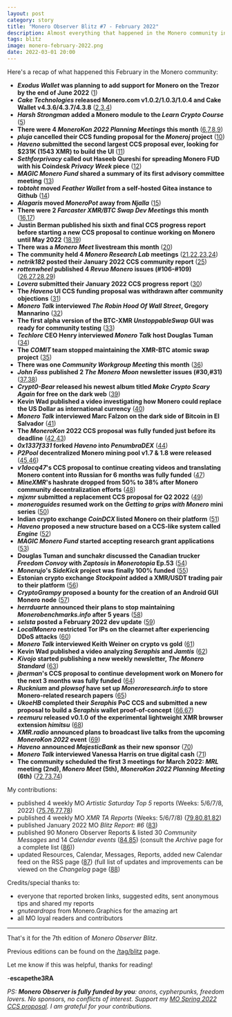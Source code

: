 ```yaml
---
layout: post
category: story
title: "Monero Observer Blitz #7 - February 2022"
description: Almost everything that happened in the Monero community in February 2022
tags: blitz
image: monero-february-2022.png
date: 2022-03-01 20:00
---
```


Here's a recap of what happened this February in the Monero community:

- ***Exodus Wallet* was planning to add support for Monero on the Trezor by the end of June 2022** ([1](/exodus-wallet-to-support-monero-trezor-june-2022))
- ***Cake Technologies* released Monero.com v1.0.2/1.0.3/1.0.4 and Cake Wallet v4.3.6/4.3.7/4.3.8** ([2](/cake-technologies-releases-monero-1.0.2-cake-wallet-4.3.6),[3](/cake-technologies-releases-monero-1.0.3-cake-wallet-4.3.7),[4](/cake-technologies-releases-monero-1.0.4-cake-wallet-4.3.8))
- ***Harsh Strongman* added a Monero module to the *Learn Crypto Course*** ([5](/harsh-strongman-adds-monero-module-learn-crypto-course))
- **There were 4 *MoneroKon 2022 Planning Meetings* this month** ([6](/monerokon-2022-planning-meeting-scheduled-6-february-2022),[7](/monerokon-2022-planning-meeting-scheduled-13-february-2022),[8](/monerokon-2022-planning-meeting-scheduled-20-february-2022),[9](/monerokon-2022-planning-meeting-scheduled-27-february-2022))
- ***pluja* cancelled their CCS funding proposal for the *Moneroj* project** ([10](/pluja-cancels-moneroj-ccs-proposal))
- ***Haveno* submitted the second largest CCS proposal ever, looking for $231K (1543 XMR) to build the UI** ([11](/haveno-submits-second-largest-ccs-proposal-ever-231k-usd-user-interface))
- ***Sethforprivacy* called out Haseeb Qureshi for spreading Monero FUD with his Coindesk *Privacy Week* piece** ([12](/sethforprivacy-calls-out-haseeb-qureshi-monero-fud-piece-coindesk-privacy-week))
- ***MAGIC Monero Fund* shared a summary of its first advisory committee meeting** ([13](/magic-monero-fund-shares-committee-meeting-minutes))
- ***tobtoht* moved *Feather Wallet* from a self-hosted Gitea instance to Github** ([14](/tobtoht-announces-feather-wallet-github-migration))
- ***Alagaris* moved *MoneroPot* away from *Njalla*** ([15](/alagaris-moves-moneropot-away-njalla-refunds-underway))
- **There were 2 *Farcaster XMR/BTC Swap Dev Meetings* this month** ([16](/farcaster-xmr-btc-swap-dev-meeting-2-february-2022),[17](/farcaster-xmr-btc-swap-dev-meeting-9-february-2022))
- **Justin Berman published his sixth and final CCS progress report before starting a new CCS proposal to continue working on Monero until May 2022** ([18](/jberman-ccs-progress-update-6-final),[19](/jberman-full-time-development-ccs-february-may-2022))
- **There was a *Monero Meet* livestream this month** ([20](/monero-meet-scheduled-5-february-2022))
- **The community held 4 *Monero Research Lab* meetings** ([21](/monero-research-lab-meeting-2-february-2022),[22](/monero-research-lab-meeting-9-february-2022),[23](/monero-research-lab-meeting-16-february-2022),[24](/monero-research-lab-meeting-23-february-2022))
- ***netrik182* posted their January 2022 CCS community report** ([25](/netrik182-posts-ccs-community-report-january-2022))
- ***rottenwheel* published 4 *Revuo Monero* issues (#106-#109)** ([26](/rottenwheel-publishes-revuo-monero-issue-106),[27](/rottenwheel-publishes-revuo-monero-issue-107),[28](/rottenwheel-publishes-revuo-monero-issue-108),[29](/rottenwheel-publishes-revuo-monero-issue-109))
- ***Lovera* submitted their January 2022 CCS progress report** ([30](/lovera-submits-ccs-progress-report-january-2022))
- **The *Haveno* UI CCS funding proposal was withdrawn after community objections** ([31](/haveno-ccs-proposal-withdrawn-community-objections))
- ***Monero Talk* interviewed *The Robin Hood Of Wall Street*, Gregory Mannarino** ([32](/monerotalk-gregory-mannarino-interview))
- **The first alpha version of the BTC-XMR *UnstoppableSwap* GUI was ready for community testing** ([33](/unstoppable-swap-gui-first-alpha-ready-testing))
- ***Techlore* CEO Henry interviewed *Monero Talk* host Douglas Tuman** ([34](/henry-techlore-interviews-douglas-tuman))
- **The *COMIT* team stopped maintaining the XMR-BTC atomic swap project** ([35](/comit-btc-xmr-atomic-swap-project-looking-maintainers))
- **There was one *Community Workgroup Meeting* this month** ([36](/monero-community-workgroup-meeting-13-february-2022))
- ***John Foss* published 2 *The Monero Moon* newsletter issues (#30,#31)** ([37](/monero-moon-issue-30),[38](/monero-moon-issue-31)) 
- ***Crypt0-Bear* released his newest album titled *Make Crypto Scary Again* for free on the dark web** ([39](/crypt0-bear-make-crypto-scary-again-album-early-release-dark-web))
- **Kevin Wad published a video investigating how Monero could replace the US Dollar as international currency** ([40](/kevin-wad-how-monero-replace-dollar-international-currency))
- ***Monero Talk* interviewed Marc Falzon on the dark side of Bitcoin in El Salvador** ([41](/monerotalk-marc-falzon-interview))
- **The *MoneroKon* 2022 CCS proposal was fully funded just before its deadline** ([42](/monerokon-2022-ccs-proposal-87-funded-week-deadline),[43](/monerokon-2022-ccs-proposal-fully-funded))
- ***0x1337f331* forked *Haveno* into *PenumbraDEX*** ([44](/0x1337f331-forks-haveno-penumbra-dex))
- ***P2Pool* decentralized Monero mining pool v1.7 & 1.8 were released** ([45](/p2pool-v1.7-released),[46](/p2pool-v1.8-released))
- ***v1docq47*'s CCS proposal to continue creating videos and translating Monero content into Russian for 6 months was fully funded** ([47](/v1docq47-ccs-proposal-february-july-2022-fully-funded))
- ***MineXMR*'s hashrate dropped from 50% to 38% after Monero community decentralization efforts** ([48](/minexmr-top-monero-pool-hashrate-drops-from-50-to-38-percent))
- ***mjxmr* submitted a replacement CCS proposal for Q2 2022** ([49](/mjxmr-replacement-ccs-proposal-q2-2022))
- ***moneroguides* resumed work on the *Getting to grips with Monero* mini series** ([50](/moneroguides-resumes-work-getting-to-grips-with-monero))
- **Indian crypto exchange *CoinDCX* listed Monero on their platform** ([51](/coindcx-indian-exchange-lists-monero))
- ***Haveno* proposed a new structure based on a CCS-like system called *Engine*** ([52](/haveno-proposes-new-engine-based-structure))
- ***MAGIC Monero Fund* started accepting research grant applications** ([53](/magic-monero-fund-starts-accepting-research-grant-applications))
- **Douglas Tuman and sunchakr discussed the Canadian trucker *Freedom Convoy* with *Zaptosis* in *Monerotopia* Ep.53** ([54](/monerotopia-episode-53-zaptosis))
- ***Monerujo*'s *SideKick* project was finally 100% funded** ([55](/monerujo-sidekick-fully-funded))
- **Estonian crypto exchange *Stockpoint* added a XMR/USDT trading pair to their platform** ([56](/stockpoint-estonian-exchange-adds-xmr-usdt-trading-pair))
- ***CryptoGrampy* proposed a bounty for the creation of an Android GUI Monero node** ([57](/cryptogrampy-proposes-android-gui-monero-node-bounty))
- ***herrduarte* announced their plans to stop maintaining *Monerobenchmarks.info* after 5 years** ([58](/herrduarte-no-longer-maintaining-monerobenchmark))
- ***selsta* posted a February 2022 dev update** ([59](/selsta-posts-february-2022-dev-update))
- ***LocalMonero* restricted Tor IPs on the clearnet after experiencing DDoS attacks** ([60](/localmonero-under-ddos-attack))
- ***Monero Talk* interviewed Keith Weiner on crypto vs gold** ([61](/monerotalk-keith-weiner-interview-crypto-vs-gold))
- **Kevin Wad published a video analyzing *Seraphis* and *Jamtis*** ([62](/kevin-wad-seraphis-jamtis-analysis-video))
- ***Kivojo* started publishing a new weekly newsletter, *The Monero Standard*** ([63](/kivojo-starts-the-monero-standard-weekly-newsletter))
- ***jberman*'s CCS proposal to continue development work on Monero for the next 3 months was fully funded** ([64](/jberman-ccs-proposal-february-may-2022-fully-funded))
- ***Rucknium* and *plowsof* have set up *Moneroresearch.info* to store Monero-related research papers** ([65](/rucknium-plowsof-set-up-wikindx-instance-monero-research-papers))
- ***UkoeHB* completed their *Seraphis* PoC CCS and submitted a new proposal to build a *Seraphis* wallet proof-of-concept** ([66](/ukoehb-completes-seraphis-poc-ccs-proposal),[67](/ukoehb-seraphis-wallet-poc-ccs-proposal))
- ***reemuru* released v0.1.0 of the experimental lightweight XMR browser extension *himitsu*** ([68](/reemuru-releases-experimental-himitsu-monero-browser-extension))
- ***XMR.radio* announced plans to broadcast live talks from the upcoming *MoneroKon 2022* event** ([69](/xmr-radio-live-broadcast-monerokon-2022))
- ***Haveno* announced *MajesticBank* as their new sponsor** ([70](/haveno-announces-majesticbank-new-sponosor))
- ***Monero Talk* interviewed Vanessa Harris on true digital cash** ([71](/monerotalk-vanessa-harris-interview-digital-cash))
- **The community scheduled the first 3 meetings for March 2022: *MRL* meeting (2nd), *Monero Meet* (5th), *MoneroKon 2022 Planning Meeting* (6th)** ([72](/monero-research-lab-meeting-2-march-2022/),[73](/monero-meet-scheduled-5-march-2022/),[74](/monerokon-2022-planning-meeting-scheduled-6-march-2022/))

My contributions:

- published 4 weekly MO *Artistic Saturday Top 5* reports (Weeks: 5/6/7/8, 2022) ([75](/monero-observer-artistic-saturday-week-5-2022),[76](/monero-observer-artistic-saturday-week-6-2022),[77](/monero-observer-artistic-saturday-week-7-2022),[78](/monero-observer-artistic-saturday-week-8-2022))
- published 4 weekly MO *XMR TA Reports* (Weeks: 5/6/7/8) ([79](/monero-observer-xmr-analysis-week-5-2022/),[80](/monero-observer-xmr-analysis-week-6-2022/),[81](/monero-observer-xmr-analysis-week-7-2022/),[82](/monero-observer-xmr-analysis-week-8-2022/))
- published January 2022 MO *Blitz Report: #6* ([83](/monero-observer-blitz-january-2022/))
- published 90 Monero Observer Reports & listed 30 *Community Messages* and 14 *Calendar events* ([84](/tag/community),[85](/tag/calendar)) (consult the *Archive* page for a complete list ([86](/archive)))
- updated Resources, Calendar, Messages, Reports, added new Calendar feed on the RSS page ([87](/monero-observer-calendar-rss-feed)) (full list of updates and improvements can be viewed on the *Changelog* page ([88](/changelog))

Credits/special thanks to:

- everyone that reported broken links, suggested edits, sent anonymous tips and shared my reports
- *gnuteardrops* from Monero.Graphics for the amazing art
- all MO loyal readers and contributors


---

That's it for the 7th edition of *Monero Observer Blitz*. 

Previous editions can be found on the [/tag/blitz](/tag/blitz) page.

Let me know if this was helpful, thanks for reading!

-**escapethe3RA**

*PS: **Monero Observer is fully funded by you**: anons, cypherpunks, freedom lovers. No sponsors, no conflicts of interest. Support my [MO Spring 2022 CCS proposal](/monero-observer-spring-2022-ccs-proposal). I am grateful for your contributions.*

